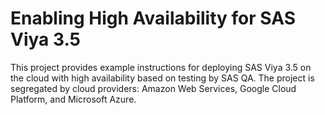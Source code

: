 # Enabling High Availability for SAS Viya 3.5

This project provides example instructions for deploying SAS Viya
3.5 on the cloud with high availability based on testing
by SAS QA. The project is segregated by cloud providers: Amazon Web Services, Google Cloud Platform, and Microsoft Azure.